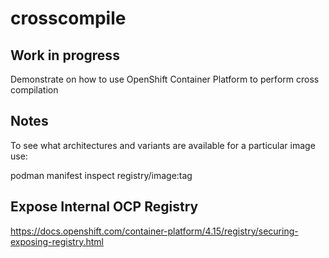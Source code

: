 # crosscompile

## Work in progress

Demonstrate on how to use OpenShift Container Platform to perform cross compilation

## Notes

To see what architectures and variants are available for a particular image use:

podman manifest inspect registry/image:tag

## Expose Internal OCP Registry

https://docs.openshift.com/container-platform/4.15/registry/securing-exposing-registry.html
